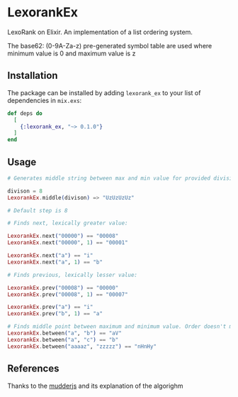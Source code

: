 # LexorankEx

LexoRank on Elixir. An implementation of a list ordering system.

The base62: (0-9A-Za-z) pre-generated symbol table are used
where minimum value is 0 and maximum value is z

## Installation

The package can be installed by adding `lexorank_ex` to your list of dependencies in `mix.exs`:

```elixir
def deps do
  [
    {:lexorank_ex, "~> 0.1.0"}
  ]
end
```


## Usage

```elixir
# Generates middle string between max and min value for provided division

divison = 8
LexorankEx.middle(divison) => "UzUzUzUz"

# Default step is 8

# Finds next, lexically greater value:

LexorankEx.next("00000") == "00008"
LexorankEx.next("00000", 1) == "00001"

LexorankEx.next("a") == "i"
LexorankEx.next("a", 1) == "b"

# Finds previous, lexically lesser value:

LexorankEx.prev("00008") == "00000"
LexorankEx.prev("00008", 1) == "00007"

LexorankEx.prev("a") == "i"
LexorankEx.prev("b", 1) == "a"

# Finds middle point between maximum and minimum value. Order doesn't matter:
LexorankEx.between("a", "b") == "aV"
LexorankEx.between("a", "c") == "b"
LexorankEx.between("aaaaz", "zzzzz") == "nHnHy"
```


## References

Thanks to the [mudderjs](https://github.com/fasiha/mudderjs) and its explanation of the algorighm


